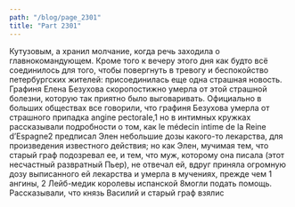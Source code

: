 ```yaml
---
path: "/blog/page_2301"
title: "Part 2301"
---
```


 Кутузовым, а хранил молчание, когда речь заходила о главнокомандующем. Кроме того к вечеру этого дня как будто всё соединилось для того, чтобы повергнуть в тревогу и беспокойство петербургских жителей: присоединилась еще одна страшная новость. Графиня Елена Безухова скоропостижно умерла от этой страшной болезни, которую так приятно было выговаривать. Официально в больших обществах все говорили, что графиня Безухова умерла от страшного припадка angine pectorale,1 но в интимных кружках рассказывали подробности о том, как le médecin intime de la Reine d’Espagne2 предписал Элен небольшие дозы какого-то лекарства, для произведения известного действия; но как Элен, мучимая тем, что старый граф подозревал ее, и тем, что муж, которому она писала (этот несчастный развратный Пьер), не отвечал ей, вдруг приняла огромную дозу выписанного ей лекарства и умерла в мучениях, прежде чем 1 ангины,
2 Лейб-медик королевы испанской
8могли подать помощь. Рассказывали, что князь Василий и старый граф взялис
